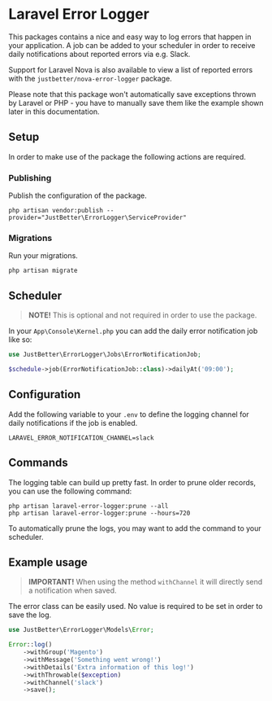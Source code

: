 # Laravel Error Logger

This packages contains a nice and easy way to log errors that happen in your application. A job can be added to your
scheduler in order to receive daily notifications about reported errors via e.g. Slack.

Support for Laravel Nova is also available to view a list of reported errors with
the `justbetter/nova-error-logger` package.

Please note that this package won't automatically save exceptions thrown by Laravel or PHP - you have to manually save
them like the example shown later in this documentation.

## Setup

In order to make use of the package the following actions are required.

### Publishing

Publish the configuration of the package.

```shell
php artisan vendor:publish --provider="JustBetter\ErrorLogger\ServiceProvider"
```

### Migrations

Run your migrations.

```shell
php artisan migrate
```

## Scheduler

> **NOTE!** This is optional and not required in order to use the package.

In your `App\Console\Kernel.php` you can add the daily error notification job like so:

```php
use JustBetter\ErrorLogger\Jobs\ErrorNotificationJob;

$schedule->job(ErrorNotificationJob::class)->dailyAt('09:00');
```

## Configuration

Add the following variable to your `.env` to define the logging channel for daily notifications if the job is enabled.

```
LARAVEL_ERROR_NOTIFICATION_CHANNEL=slack
```

## Commands

The logging table can build up pretty fast. In order to prune older records, you can use the following command:

```shell
php artisan laravel-error-logger:prune --all
php artisan laravel-error-logger:prune --hours=720
```

To automatically prune the logs, you may want to add the command to your scheduler.

## Example usage

> **IMPORTANT!** When using the method `withChannel` it will directly send a notification when saved.

The error class can be easily used. No value is required to be set in order to save the log.

```php
use JustBetter\ErrorLogger\Models\Error;

Error::log()
    ->withGroup('Magento')
    ->withMessage('Something went wrong!')
    ->withDetails('Extra information of this log!')
    ->withThrowable($exception)
    ->withChannel('slack')
    ->save();
```
